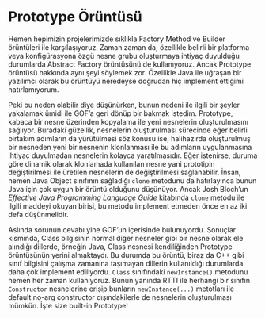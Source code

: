 # Prototype Örüntüsü

Hemen hepimizin projelerimizde sıklıkla Factory Method ve Builder örüntüleri ile karşılaşıyoruz. Zaman zaman da, özellikle 
belirli bir platforma veya konfigürasyona özgü nesne grubu oluşturmaya ihtiyaç duyulduğu durumlarda Abstract Factory 
örüntüsünü de kullanıyoruz. Ancak Prototype örüntüsü hakkında aynı şeyi söylemek zor. Özellikle Java ile uğraşan bir 
yazılımcı olarak bu örüntüyü neredeyse doğrudan hiç implement ettiğimi hatırlamıyorum.

Peki bu neden olabilir diye düşünürken, bunun nedeni ile ilgili bir şeyler yakalamak ümidi ile GOF’a geri dönüp bir bakmak 
istedim. Prototype, kabaca bir nesne üzerinden kopyalama ile yeni nesnelerin oluşturulmasını sağlıyor. Buradaki güzellik, 
nesnelerin oluşturulması sürecinde eğer belirli birtakım adımların da yürütülmesi söz konusu ise, halihazırda oluşturulmuş 
bir nesneden yeni bir nesnenin klonlanması ile bu adımların uygulanmasına ihtiyaç duyulmadan nesnelerin kolayca yaratılmasıdır. 
Eğer istenirse, duruma göre dinamik olarak klonlamada kullanılan nesne yani prototipin değiştirilmesi ile üretilen nesnelerin 
de değiştirilmesi sağlanabilir. İnsan, hemen Java Object sınıfının sağladığı `clone` metodunu da hatırlayınca bunun Java 
için çok uygun bir örüntü olduğunu düşünüyor. Ancak Josh Bloch’un *Effective Java Programming Language Guide* kitabında 
`clone` metodu ile ilgili maddeyi okuyan birisi, bu metodu implement etmeden önce en az iki defa düşünmelidir.

Aslında sorunun cevabı yine GOF’un içerisinde bulunuyordu. Sonuçlar kısmında, Class bilgisinin normal diğer nesneler gibi 
bir nesne olarak ele alındığı dillerde, örneğin Java, Class nesnesi kendiliğinden Prototype örüntüsünün yerini almaktaydı. 
Bu durumda bu örüntü, biraz da C++ gibi sınıf bilgisini çalışma zamanına taşımayan dillerin kullanıldığı durumlarda daha 
çok implement ediliyordu. `Class` sınıfındaki `newInstance()` metodunu hemen her zaman kullanıyoruz. Bunun yanında RTTI 
ile herhangi bir sınıfın `Constructor` nesnelerine erişip bunların `newInstance(...)` metotları ile default no-arg 
constructor dışındakilerle de nesnelerin oluşturulması mümkün. İşte size built-in Prototype!
